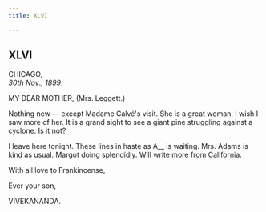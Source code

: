 ```yaml
---
title: XLVI

---
```





  

  


## XLVI

CHICAGO,  
*30th Nov*.*, 1899*.

MY DEAR MOTHER, (Mrs. Leggett.)

Nothing new — except Madame Calvé's visit. She is a great woman. I wish
I saw more of her. It is a grand sight to see a giant pine struggling
against a cyclone. Is it not?

I leave here tonight. These lines in haste as A\_\_ is waiting. Mrs.
Adams is kind as usual. Margot doing splendidly. Will write more from
California.

With all love to Frankincense,

Ever your son,

VIVEKANANDA.


